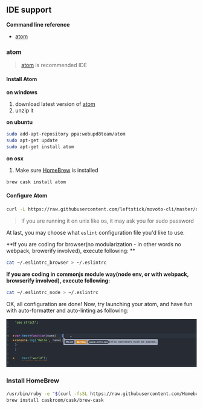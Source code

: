 ## IDE support ##

**Command line reference**

* [atom](#atom)


### atom ###

>[atom](https://atom.io/) is recommended IDE

#### Install Atom ####

**on windows**

1. download latest version of [atom](https://atom.io/)
2. unzip it

**on ubuntu**

```bash
sudo add-apt-repository ppa:webupd8team/atom
sudo apt-get update
sudo apt-get install atom
```

**on osx**

1. Make sure [HomeBrew](#homebrew) is installed

```bash
brew cask install atom
```

#### Configure Atom ####

```bash
curl -L https://raw.githubusercontent.com/leftstick/movoto-cli/master/docs/scripts/atom_plugin.sh | sh
```

>If you are running it on unix like os, it may ask you for sudo password

At last, you may choose what `eslint` configuration file you'd like to use.

**If you are coding for browser(no modularization - in other words no webpack, browerify involved), execute following:
**

```bash
cat ~/.eslintrc_browser > ~/.eslintrc
```

**If you are coding in commonjs module way(node env, or with webpack, browserify involved), execute following:**

```bash
cat ~/.eslintrc_node > ~/.eslintrc
```

OK, all configuration are done! Now, try launching your atom, and have fun with auto-formatter and auto-linting as following:

![](./img/format.gif)


### Install HomeBrew ###

```bash
/usr/bin/ruby -e "$(curl -fsSL https://raw.githubusercontent.com/Homebrew/install/master/install)"
brew install caskroom/cask/brew-cask
```
